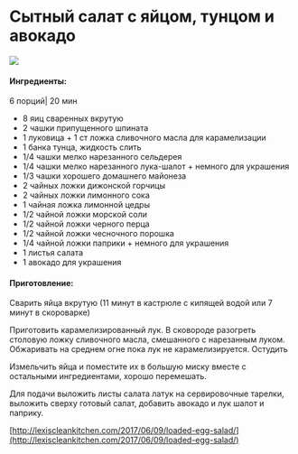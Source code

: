 ﻿---
image: https://s-media-cache-ak0.pinimg.com/564x/b7/68/4a/b7684a86a503cc7c8968af499e921f45.jpg
---
# Сытный салат с яйцом, тунцом и авокадо

![](https://s-media-cache-ak0.pinimg.com/564x/b7/68/4a/b7684a86a503cc7c8968af499e921f45.jpg)

#### Ингредиенты:

6 порций\| 20 мин

* 8 яиц сваренных вкрутую
* 2 чашки припущенного шпината
* 1 луковица + 1 ст ложка сливочного масла для карамелизации
* 1 банка тунца, жидкость слить
* 1/4 чашки мелко нарезанного сельдерея
* 1/4 чашки мелко нарезанного лука-шалот + немного для украшения
* 1/3 чашки хорошего домашнего майонеза
* 2 чайных ложки дижонской горчицы
* 2 чайных ложки лимонного сока
* 1 чайная ложка лимонной цедры
* 1/2 чайной ложки морской соли
* 1/2 чайной ложки черного перца
* 1/2 чайной ложки чесночного порошка
* 1/4 чайной ложки паприки + немного для украшения
* 1 листья салата
* 1 авокадо для украшения

#### Приготовление:

Сварить яйца вкрутую \(11 минут в кастрюле с кипящей водой или 7 минут в скороварке\)

Приготовить карамелизированный лук. В сковороде разогреть столовую ложку сливочного масла, смешанного с нарезанным луком. Обжаривать на среднем огне пока лук не карамелизируется. Остудить

Измельчить яйца и поместите их в большую миску вместе с остальными ингредиентами, хорошо перемешать.

Для подачи выложить листы салата латук на сервировочные тарелки, выложить сверху готовый салат, добавить авокадо и лук шалот и паприку.

[http://lexiscleankitchen.com/2017/06/09/loaded-egg-salad/](http://lexiscleankitchen.com/2017/06/09/loaded-egg-salad/)

